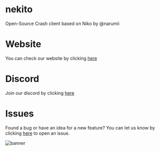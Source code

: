 # nekito
Open-Source Crash client based on Niko by @narumii


# Website
You can check our website by clicking [here](https://astal.store)



# Discord
Join our discord by clicking [here](https://discord.gg/34BZs4ZPB6)


# Issues
Found a bug or have an idea for a new feature? You can let us know by clicking [here](https://github.com/intexpression/nekito/issues) to open an issue.

<img src="https://raw.githubusercontent.com/intexpression/intexpression/master/resources/banner.png" alt="banner">

